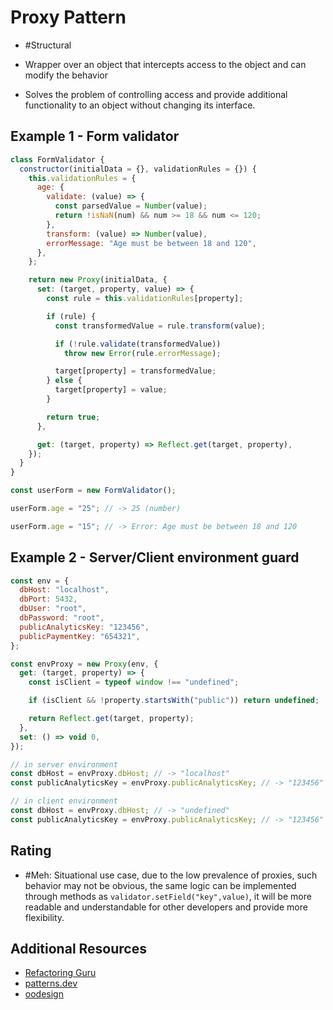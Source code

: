 # Proxy Pattern

- #Structural

- Wrapper over an object that intercepts access to the object and can modify the behavior

- Solves the problem of controlling access and provide additional functionality to an object without changing its interface.

## Example 1 - Form validator

```javascript
class FormValidator {
  constructor(initialData = {}, validationRules = {}) {
    this.validationRules = {
      age: {
        validate: (value) => {
          const parsedValue = Number(value);
          return !isNaN(num) && num >= 18 && num <= 120;
        },
        transform: (value) => Number(value),
        errorMessage: "Age must be between 18 and 120",
      },
    };

    return new Proxy(initialData, {
      set: (target, property, value) => {
        const rule = this.validationRules[property];

        if (rule) {
          const transformedValue = rule.transform(value);

          if (!rule.validate(transformedValue))
            throw new Error(rule.errorMessage);

          target[property] = transformedValue;
        } else {
          target[property] = value;
        }

        return true;
      },

      get: (target, property) => Reflect.get(target, property),
    });
  }
}

const userForm = new FormValidator();

userForm.age = "25"; // -> 25 (number)

userForm.age = "15"; // -> Error: Age must be between 18 and 120
```

## Example 2 - Server/Client environment guard

```javascript
const env = {
  dbHost: "localhost",
  dbPort: 5432,
  dbUser: "root",
  dbPassword: "root",
  publicAnalyticsKey: "123456",
  publicPaymentKey: "654321",
};

const envProxy = new Proxy(env, {
  get: (target, property) => {
    const isClient = typeof window !== "undefined";

    if (isClient && !property.startsWith("public")) return undefined;

    return Reflect.get(target, property);
  },
  set: () => void 0,
});

// in server environment
const dbHost = envProxy.dbHost; // -> "localhost"
const publicAnalyticsKey = envProxy.publicAnalyticsKey; // -> "123456"

// in client environment
const dbHost = envProxy.dbHost; // -> "undefined"
const publicAnalyticsKey = envProxy.publicAnalyticsKey; // -> "123456"
```

## Rating

- #Meh: Situational use case, due to the low prevalence of proxies, such behavior may not be obvious, the same logic can be implemented through methods as `validator.setField("key",value)`, it will be more readable and understandable for other developers and provide more flexibility.

## Additional Resources

- [Refactoring Guru](https://refactoring.guru/design-patterns/proxy)
- [patterns.dev](https://www.patterns.dev/vanilla/proxy-pattern)
- [oodesign](https://www.oodesign.com/proxy-pattern)
